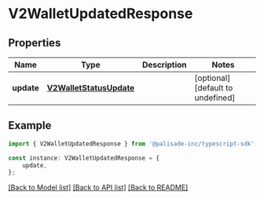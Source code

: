 # V2WalletUpdatedResponse


## Properties

Name | Type | Description | Notes
------------ | ------------- | ------------- | -------------
**update** | [**V2WalletStatusUpdate**](V2WalletStatusUpdate.md) |  | [optional] [default to undefined]

## Example

```typescript
import { V2WalletUpdatedResponse } from '@palisade-inc/typescript-sdk';

const instance: V2WalletUpdatedResponse = {
    update,
};
```

[[Back to Model list]](../README.md#documentation-for-models) [[Back to API list]](../README.md#documentation-for-api-endpoints) [[Back to README]](../README.md)
